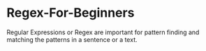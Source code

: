 # Regex-For-Beginners
Regular Expressions or Regex are important for pattern finding and matching the patterns in a sentence or a text.
